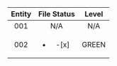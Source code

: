 | Entity        | File Status   | Level  |
|:-------------:|:-------------:|:------:|
| 001           | N/A           | N/A    |
| 002           | <ul><li>-[x]</li></ul> | GREEN  |
